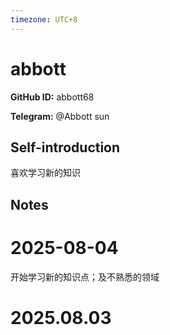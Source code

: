 ```yaml
---
timezone: UTC+8
---
```


# abbott

**GitHub ID:** abbott68

**Telegram:** @Abbott sun

## Self-introduction

喜欢学习新的知识

## Notes

<!-- Content_START -->
# 2025-08-04

开始学习新的知识点；及不熟悉的领域


# 2025.08.03


<!-- Content_END -->
